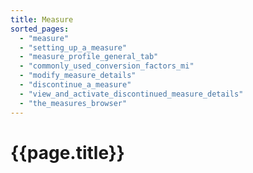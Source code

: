 ```yaml
---
title: Measure
sorted_pages:
  - "measure"
  - "setting_up_a_measure"
  - "measure_profile_general_tab"
  - "commonly_used_conversion_factors_mi"
  - "modify_measure_details"
  - "discontinue_a_measure"
  - "view_and_activate_discontinued_measure_details"
  - "the_measures_browser"
---
```

# {{page.title}}
